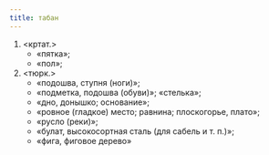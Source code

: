 ```yaml
---
title: табан
---
```


1. <кртат.>
    * «пятка»;
    * «пол»;
2. <тюрк.>
    * «подошва, ступня (ноги)»;
    * «подметка, подошва (обуви)»; «стелька»;
    * «дно, донышко; основание»;
    * «ровное (гладкое) место; равнина; плоскогорье, плато»;
    * «русло (реки)»;
    * «булат, высокосортная сталь (для сабель и т. п.)»;
    * «фига, фиговое дерево»
